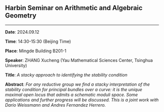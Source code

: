 ## Harbin Seminar on Arithmetic and Algebraic Geometry

-----------------------------------

**Date**: 2024.09.12  

**Time**:  14:30-15:30 (Beijing Time)   

**Place**:  Mingde Building B201-1

**Speaker**: ZHANG Xucheng (Yau Mathematical Sciences Center, Tsinghua University)

**Title**:  *A stacky approach to identifying the stability condition*

**Abstract**:  *For any reductive group we find a stacky interpretation of the stability condition for principal bundles over a curve: it is the unique maximal open locus that admits a schematic moduli space. Some applications and further progress will be discussed. This is a joint work with Dario Weissmann and Andres Fernandez Herrero.*
